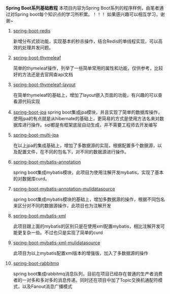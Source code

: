  **Spring Boot系列基础教程**
本项目内容为Spring Boot系列的程序样例，由笔者通过对Spring boot每个知识点的学习所积累。！！！
如果感兴趣可以相互学习，谢谢~
1. [spring-boot-redis](https://gitee.com/xuyb/springboot_stu/tree/master/spring-boot-redis)

    新增分布式锁功能，实现基本的秒杀操作，结合Redis的单线程实现，可以高效的处理并发问题。
2. [spring-boot-thymeleaf](https://gitee.com/xuyb/springboot_stu/tree/master/spring-boot-thymeleaf)

	简单的thymeleaf操作，列举了一些简单常用的属性和功能，仅供参考，比较好的方法还是去官网查api文档
3. [spring-boot-thymeleaf-layout](https://gitee.com/xuyb/springboot_stu/tree/master/spring-boot-thymeleaf-layout)

	在简单thymeleaf的基础上，增加了layout嵌入页面的功能，有兴趣的可以查看源代码实现
4. [spring-boot-jpa](https://gitee.com/xuyb/springboot_stu/tree/master/spring-boot-jpa)
	spring boot集成jpa模块，并且实现了简单的数据库操作，使用jpa的有点就是从hibernate的基础上，更简易的方式是使用方法名来对数据库进行操作。sql都是有框架底层自动生成，并不需要工程师去开发编写
5. [spring-boot-multi-jpa](https://gitee.com/xuyb/springboot_stu/tree/master/spring-boot-multi-jpa)

	在以上jpa的集成基础上，增加了多数据源的实现，根据配置多个数据源，以及配置文件，在不同的包名下，对不同的数据源进行操作。
6. [spring-boot-mybatis-annotation](https://gitee.com/xuyb/springboot_stu/tree/master/spring-boot-mybatis-annotation)

	spring boot集成mybatis模块，此项目为使用注解开发mybatis，实现了基本的对数据库curd。

7. [spring-boot-mybatis-annotation-mulidatasource](https://gitee.com/xuyb/springboot_stu/tree/master/spring-boot-mybatis-annotation-mulidatasource)

	spring boot集成mybatis模块的基础上，增加多数据源的操作，根据不同包名来区分对不同的数据源操作，此项目也为注解开发

8. [spring-boot-mybatis-xml](https://gitee.com/xuyb/springboot_stu/tree/master/spring-boot-mybatis-xml)

	此项目跟上面的mybatis的区别只是在使用xml配置mybatis，相比注解开发可能更复杂一些。不过也只是实现了简单的curd

9. [spring-boot-mybatis-xml-mulidatasource](https://gitee.com/xuyb/springboot_stu/tree/master/spring-boot-mybatis-xml-mulidatasource)

	此项目为以上mybatis配置xml版本的增强版，加入了多数据源的操作

10. [spring-boot-rabbitmq](https://gitee.com/xuyb/springboot_stu/tree/master/spring-boot-rabbitmq)

	spring boot集成rabbitmq消息队列，目前在项目已经存在普通的生产者消费者的一对多和多对多的消息传递。同时还在项目中加了Topic交换机通配符模式，以及Fanout消息广播模式